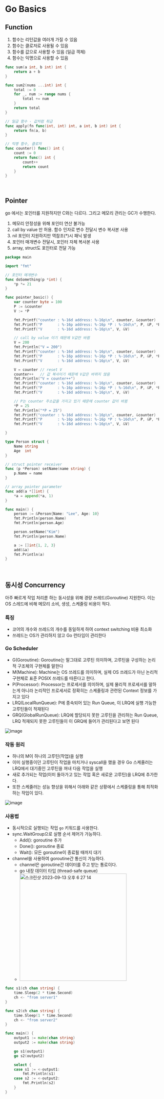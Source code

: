 # Go Basics
## Function
1. 함수는 리턴값을 여러개 가질 수 있음
2. 함수는 클로저로 사용될 수 있음
3. 함수를 값으로 사용할 수 있음 (일급 객체)
4. 함수는 익명으로 사용할 수 있음
``` go
func sum(a int, b int) int {
	return a + b
}

func sum2(nums ...int) int {
	total := 0
	for _, num := range nums {
		total += num
	}
	return total
}

// 일급 함수 - 값처럼 취급
func apply(fn func(int, int) int, a int, b int) int {
	return fn(a, b)
}

// 익명 함수, 클로저
func counter() func() int {
	count := 0
	return func() int {
		count++
		return count
	}
}
```

<br>

## Pointer 
go 에서는 포인터를 지원하지만 C와는 다르다. 그리고 메모리 관리는 GC가 수행한다.
1. 메모리 안정성을 위해 포인터 연산 불가능 
2. call by value 만 허용. 함수 인자로 변수 전달시 변수 복사본 사용
3. nil 포인터 지원하지만 역참조(*)시 패닉 발생 
4. 포인터 매개변수 전달시, 포인터 자체 복사본 사용
5. array, struct도 포인터로 전달 가능
``` go
package main

import "fmt"

// 포인터 매개변수
func doSomething(p *int) {
	*p *= 21
}

func pointer_basic() {
	var counter byte = 100
	P := &counter
	V := *P

	fmt.Printf("counter : %-16d address: %-16p\n", counter, &counter)
	fmt.Printf("P       : %-16p address: %-16p *P : %-16d\n", P, &P, *P)
	fmt.Printf("V       : %-16d address: %-16p\n", V, &V)

	// call by value 이기 때문에 V값만 바뀜
	V = 200
	fmt.Println("V = 200")
	fmt.Printf("counter : %-16d address: %-16p\n", counter, &counter)
	fmt.Printf("P       : %-16p address: %-16p *P : %-16d\n", P, &P, *P)
	fmt.Printf("V       : %-16d address: %-16p\n", V, &V)

	V = counter // reset V
	counter++   // 값 복사이기 때문에 V값은 바뀌지 않음
	fmt.Println("V = counter++")
	fmt.Printf("counter : %-16d address: %-16p\n", counter, &counter)
	fmt.Printf("P       : %-16p address: %-16p *P : %-16d\n", P, &P, *P)
	fmt.Printf("V       : %-16d address: %-16p\n", V, &V)

	// P는 counter 주소값을 가지고 있기 때문에 counter 값이 바뀜
	*P = 25
	fmt.Println("*P = 25")
	fmt.Printf("counter : %-16d address: %-16p\n", counter, &counter)
	fmt.Printf("P       : %-16p address: %-16p *P : %-16d\n", P, &P, *P)
	fmt.Printf("V       : %-16d address: %-16p\n", V, &V)

}

type Person struct {
	Name string
	Age  int
}

// struct pointer receiver
func (p *Person) setName(name string) {
	p.Name = name
}

// array pointer parameter
func add(a *[]int) {
	*a = append(*a, 1)
}

func main() {
	person := &Person{Name: "Lee", Age: 10}
	fmt.Println(person.Name)
	fmt.Println(person.Age)

	person.setName("Kim")
	fmt.Println(person.Name)

	a := []int{1, 2, 3}
	add(&a)
	fmt.Println(a)
}
```

<br>

## 동시성 Concurrency
아주 빠르게 작업 처리륻 하는 동시성을 위해 경량 쓰레드(Goroutine) 지원한다. 이는 OS 스레드에 비해 메모리 소비, 생성, 스케줄링 비용이 적다.

### 특징 
- 코어의 개수와 쓰레드의 개수를 동일하게 하여 context switching 비용 최소화
- 쓰레드는 OS가 관리하지 않고 Go 런타임이 관리한다


### Go Scheduler
- G(Goroutine): Goroutine는 말그대로 고루틴 의미하며, 고루틴을 구성하는 논리적 구조체의 구현체를 말한다
- M(Machine): Machine는 OS 쓰레드를 의미하며, 실제 OS 쓰레드가 아닌 논리적 구현체로 표준 POSIX 쓰레드를 따른다고 한다.
- P(Processor): Processor는 프로세서를 의미하며, 실제 물리적 프로세서를 말하는게 아니라 논리적인 프로세서로 정확히는 스케줄링과 관련된 Context 정보를 가지고 있다
- LRQ(LocalRunQueue): P에 종속되어 있는 Run Queue, 이 LRQ에 실행 가능한 고루틴들이 적재된다
- GRQ(GlobalRunQueue): LRQ에 할당되지 못한 고루틴을 관리하는 Run Queue, LRQ 적재되지 못한 고루틴들이 이 GRQ에 들어가 관리된다고 보면 된다

![image](https://github.com/loosie/code_playground/assets/54282927/9195fe32-46e7-4baa-aeab-7508784f767b)


### 작동 원리
- 하나의 M이 하나의 고루틴(작업)을 실행
- 이미 실행중이던 고루틴이 작업을 마치거나 syscall을 했을 경우 Go 스케줄러는 LRQ에서 대기중인 고루틴을 꺼내 다음 작업을 실행
- 새로 추가되는 작업(이미 돌아가고 있는 작업 혹은 새로운 고루틴)을 LRQ에 추가한다.
- 또한 스케줄러는 성능 향상을 위해서 아래와 같은 상황에서 스케줄링을 통해 최적화하는 작업이 있다.

![image](https://github.com/loosie/code_playground/assets/54282927/7bc3bc16-e537-4f6c-ba82-aef939760a16)

### 사용법
- 동시적으로 실행되는 작업 `go` 키워드를 사용한다.
- sync.WaitGroup으로 실행 순서 제어가 가능하다.
  - Add(): goroutine 추가
  - Done(): goroutine 종료
  - Wait(): 모든 goroutine이 종료될 때까지 대기
- channel을 사용하여 goroutine간 통신이 가능하다.
  - channel은 goroutine간 데이터를 주고 받는 통로이다.
  - go 내장 데이터 타입 (thread-safe queue)
  - <img width="350" alt="스크린샷 2023-09-13 오후 6 27 14" src="https://github.com/loosie/code_playground/assets/54282927/a85c3c51-17a0-49eb-a36a-b58d5ce78cd6">

```go
func s1(ch chan string) {
	time.Sleep(2 * time.Second)
	ch <- "from server1"
}

func s2(ch chan string) {
	time.Sleep(1 * time.Second)
	ch <- "from server2"
}

func main() {
	output1 := make(chan string)
	output2 := make(chan string)

	go s1(output1)
	go s2(output2)

	select {
	case s1 := <-output1:
		fmt.Println(s1)
	case s2 := <-output2:
		fmt.Println(s2)
	}
}
```

